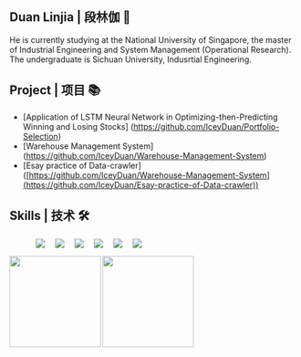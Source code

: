 ## Duan Linjia | 段林伽 👤
He is currently studying at the National University of Singapore, the master of Industrial Engineering and System Management (Operational Research). The undergraduate is Sichuan University, Indusrtial Engineering.

## Project | 项目 📚
- [Application of LSTM Neural Network in Optimizing-then-Predicting Winning and Losing Stocks] (https://github.com/IceyDuan/Portfolio-Selection)
- [Warehouse Management System] (https://github.com/IceyDuan/Warehouse-Management-System)
- [Esay practice of Data-crawler] ([https://github.com/IceyDuan/Warehouse-Management-System](https://github.com/IceyDuan/Esay-practice-of-Data-crawler))

## Skills | 技术 🛠️
<p align="left"> 
      &emsp;&emsp;&emsp;
    <a href=""><img  align=center src="https://img.shields.io/badge/Python-3776AB?style=flat-square&logo=python&logoColor=white"/></a>&emsp;
    <a href=""><img  align=center src="https://img.shields.io/badge/C-00599C?style=flat-square&logo=c&logoColor=white"/></a>&emsp;
    <a href=""><img  align=center src="https://img.shields.io/badge/R-276DC3?style=flat-square&logo=r&logoColor=white"/></a>&emsp;
    <a href=""><img  align=center src="https://img.shields.io/badge/MySQL-00000F?style=flat-square&logo=mysql&logoColor=white"/></a>&emsp;
    <a href=""><img  align=center src="https://img.shields.io/badge/Microsoft_Office-D83B01?style=flat-square&logo=microsoft-office&logoColor=white"/></a>&emsp;
    <a href=""><img  align=center src="https://img.shields.io/badge/Tableau-E97627?style=flat-square&logo=Tableau&logoColor=white"/></a>&emsp;
</p>


<img height="160px" align="left" src="https://github-readme-stats.vercel.app/api?username=IceyDuan&locale=cn&line_height=21&show_icons=true&theme=&rank_icon=default&include_all_commits=true"/>
<img height="160px" align="left" src="https://github-readme-stats.vercel.app/api/top-langs/?username=IceyDuan&include_all_commits=true&locale=cn&line_height=33&theme=&langs_count=6&layout=compact"/>
